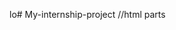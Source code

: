 lo# My-internship-project
//html parts 
<html>


<head>
    <meta charset="utf-8">
    <meta http-equiv="X-UA-compatible" content="IE=edge">
     <meta name="viewport" content="width=device-width,initial-scale=1.0">
    <title> business develpment website</title->
    <link rel="stylesheet" href="https://cdnjs.cloudflare.com/ajax/libs/font-awesome/6.4.2/css/all.min.css">
    <link rel="stylesheet" href="css/style.css">
    <script src="js/sona.js"></script>     

    
<body>
    <header class="header">
        <a href="#"class="logo">
            <img src= "C:\Users\sonali\Downloads\business logo.jpg" alt="">
        </a>
    <nav class="navbar">

        <a href="">home </a></li>
         <a href="">service </a></li>
         <a href="">about </a></li>
         <a href="">contact</a></li>

    </nav>
    <div class="icons">
        <div class="fas fa-search" id="search-btn"></div>
        <div class="fas fa-bars" id="menu-btn"></div>
        <div class="fas fa-shopping-cart" id="cart-btn"></div>
    </div>
    <div class="search-form">
        <input type="search"id="search-box"placeholder="search here....">
        <label for="search-box" class="fas fa-search"></label>
    </div>
    <div class="cart-item">
        <span class="fas fa-times"></span>
        <img src="C:\Users\sonali\Downloads\red.jpg"> alt="">
        <div class="content">
            <h3>cart-item 01</h3>
            <div class="price">rs.115</div>
        </div>
    </div>
    <div class="cart-item">
        <span class="fas fa-times"></span>
        <img src="C:\Users\sonali\Downloads\8.jpg"> alt="">
        <div class="content">
            <h3>cart-item 02</h3>
            <div class="price">rs.165</div>
        </div>
    </div>
    <div class="cart-item">
        <span class="fas fa-times"></span>
        <img src="C:\Users\sonali\Downloads\cooler.jpg"> alt="">
        <div class="content">
            <h3>cart-item 03</h3>
            <div class="price">rs.315</div>
        </div>
    </div>
    <a href="#" class="btn"> checkout now</a>

</header>
<section class="home" id="home"
<div class="content">
    <h3>welcome to our shop</h3>
    <p>Lorem ipsum dolor sit, amet consectetur adipisicing elit. Nihil aut vitae reiciendis! Voluptatibus, dignissimos? Voluptatum debitis facilis ab nostrum. Beatae quos eum odit minus ab blanditiis laborum odio qui perspiciatis.</p>
    <a href="#"class="btn">get yours now</a>
</section>
<section class="about" id="about">
    <h1 class="heading"><span>about</span>us</h1>
    <div class="row">
        <div class="image">
            <img src="C:\Users\sonali\Downloads\laptop.jpg" alt="">
        </div>
        <div class="content">
            <h3>what makes our shop special?</h3>
            <p>Lorem ipsum dolor, sit amet consectetur adipisicing elit. Quibusdam, tempora?</p>
            <a href="#"class='btn'>learn more</a>
        </div>
    </div>

</section>
<section class="product" id="product">
    <h1 class="heading">our<span>products</span> </h1>
    <div class="box-container">
        <div class="box"> 
          <div class="icons">
    <a href="#"class="fas fa-shopping-cart"></a> 
    <a href="#"class="fas fa-heart"></a> 
    <a href="#"class="fas fa-eye"></a>
          </div>
          <div class="image"></div>
           <img src="C:\Users\sonali\Downloads\R.jpg" alt="">
        </div>
        <div class="content">
            <div class="stars">
                <i class="fas fa-star"></i>
                <i class="fas fa-star"></i>
                <i class="fas fa-star"></i>
                <i class="fas fa-star"></i>
                <i class="fas fa-star-half-alt"></i>
</div>
<div class="price">r.s.20000<span>r.s.23000</span></div>
        </div>
    </div>
    <div class="box"> 
        <div class="icons">
  <a href="#"class="fas fa-shopping-cart"></a> 
  <a href="#"class="fas fa-heart"></a> 
  <a href="#"class="fas fa-eye"></a>
        </div>
        <div class="image"></div>
         <img src="C:\Users\sonali\Downloads\th.jpg" alt="">
      </div>
      <div class="content">
          <div class="stars">
              <i class="fas fa-star"></i>
              <i class="fas fa-star"></i>
              <i class="fas fa-star"></i>
              <i class="fas fa-star"></i>
              <i class="fas fa-star-half-alt"></i>
</div>
<div class="price">r.s.20500<span>r.s.23700</span></div>
      </div>
    </div>
    <div class="box"> 
        <div class="icons">
  <a href="#"class="fas fa-shopping-cart"></a> 
  <a href="#"class="fas fa-heart"></a> 
  <a href="#"class="fas fa-eye"></a>
        </div>
        <div class="image"></div>
         <img src="C:\Users\sonali\Downloads\OIP.jpg" alt="">
      </div>
      <div class="content">
          <div class="stars">
              <i class="fas fa-star"></i>
              <i class="fas fa-star"></i>
              <i class="fas fa-star"></i>
              <i class="fas fa-star"></i>
              <i class="fas fa-star-half-alt"></i>
</div>
<div class="price">r.s.60000<span>r.s.63000</span></div>
      </div>
  </div>
    
</div>

</section>
<section class="contact" id="contact">
    <h1 class="heading"><span>contact</span>us</h1>
    <div class="row">
        
    <i frame  class="map" src="https://www.google.com/maps/embed?pb=!1m18!1m12!1m3!1d14745.03094860671!2d88.3566968002005!3d22.49451112275539!2m3!1f0!2f0!3f0!3m2!1i1024!2i768!4f13.1!3m3!1m2!1s0x3a02713b257b4201%3A0x823fbc7ff044ca83!2sJadavpur%2C%20Kolkata%2C%20West%20Bengal!5e0!3m2!1sen!2sin!4v1698571399214!5m2!1sen!2sin" width="600" height="450" style="border:0;" allowfullscreen="" loading="lazy" referrerpolicy="no-referrer-when-downgrade"></iframe>"
        <form action="">
            <h3>get in touch</h3>
            <div class="inputbox">
                <span class="fas fa-user"></span>
                 <input type="text" placeholder="name">
                
            </div>
            <div class="inputbox">
                <span class="fas fa-envelope"></span>
                 <input type="email" placeholder="email">
            </div>
            <div class="inputbox">
                <span class="fas fa-phone"></span>
                 <input type="number" placeholder="number">
            </div>
            <input type="submit" value="contact now" class="btn">
                    

        </form>
    </div>
</section>
<section class="footer">
    <div class="share">
        <a href="#" class="fab fa-facebook-f"></a>
        <a href="#" class="fab fa-twitter-"></a>
        <a href="#" class="fab fa-instagram"></a>
        <a href="#" class="fab fa-linkedin"></a>


    </div>
    <div class="link">
        <a href="#">home</a>
        <a href="#">product</a>
        <a href="#">about</a>
        <a href="#">contact</a>
    </div>
    <div class="credit">created by<span>miss webdesigner sonali</span>|all rights reserved</div>
</section>

</body>
</head>

</html>
// HTML ends
// css parts
@import url('https://fonts.googleapis.com/css2?family=Roboto:ital,wght@0,300;1,100;1,300&display=swap');
:root{
    --maincolor:#d3ad7f;
    --black:#13131a;
    --bg:#010103;
    --border:1rem solid rgba(255,255,255,.3)
}
*{
    font-family:'Roboto', sans-serif;
    margin:0;padding:0;
    box-sizing:border-box;
    outline:none;border:none;
    text-decoration:none;
    text-transform:capitalize;
    transition:2s linear;
}
html{
    font-size: 62.%;
    overflow-x: hidden;
    scroll-padding-top: 9rem;
    scroll-behavior: smooth;
}
body{
    background: var(--main);
}
section{
    padding: 2rem 7%;
}
.heading{
    text-align: center;
    color: #fff;
    text-transform: uppercase;
    padding-bottom: 3.5rem;
    font-size: 4rem;
}
.heading span{
    color:var(--main);
    text-transform: uppercase;
}
.btn{
    margin-top: 1rem;
    display: inline;
    padding: 7rem 3rem;
    font-size: 1.7rem;
    color: #fff;
    background: var(--main);
    cursor: pointer;

}
.btn:hover{
    letter-spacing: .2rem;

}
.header{
    background: var(--main);
    display: flex;
    align-items: center;
    justify-content: space-between;
    padding: 1.5rem 7%;
    border-bottom: var(--border);
    position: fixed;
    top:0;left: 0;right: 0;
    z-index: 1000;
    
}
.header .logo img{
    height: 6rem;
}
.header .navbar a{
   margin: 0 1rem;
   font-size: 1.6rem;
   color: #fff;  
}
.header .navbar a:hover{
    color: var(--main);
    border-bottom: .1rem solid var(--main);
    padding-bottom: .5rem;
}
.header.icons div{
    color: aliceblue;
    cursor:pointer ;
    font-size: 1.5rem;
    margin-left: 2rem;
}
.header.icons div{
    color: aliceblue;
}
#menu-btn{
    display: none;
}
.header .search.form{
    position: absolute;
    top: 115%;right: 7%;
    background: #fff;
    width: 30rem;
    height: 5rem;
    display: flex;
    align-items: center;
    transform: scaleY(0);
    transform: origin;
}
.header .search.form input{
    height: 100%;
    width: 10px;
    font-size: 1.6rem;
    color: var(--black);
    padding: 1rem;
    text-transform: none;
}
.header .search.form label{
    cursor: pointer;
    font-size: 2.2rem;
    margin-right: 1.5rem;
    color: var(--black);
}
.header .search.form label:hover{
    color: var(--main);
}
.header.cart-items-container{
    position: absolute;
    top: 100%;right: 0;
    height: calc(100vh - 9.5rem);
    width: 35rem;
    background: #fff;
    padding: 0 1.5 rem;
}
.header.cart-items-container.cart-item{
    position: relative;
    margin: 2rem 0;
    display: flex;
    align-items: center;
    gap: 1.5em;
}
.header.cart-items-container.cart-item .fa-times{
    position: absolute;
    top:1rem;right: 1rem;
    font-size: 2rem;
    cursor: pointer;
    color: var(--black);
}
.header.cart-items-container.cart-item .fa-times:hover{
    color:var(--main)
}
    .header.cart-items-container.cart-item img{
        height: 6rem;
    }
    .header.cart-items-container.cart-item .content h3{
        font-size: 2rem;
        color: var(--black);
        padding-bottom: .5rem;
    }
    .header.cart-items-container.cart-item .content.price{
        font-size: 1.5rem;
        color: var(--black);
    }
    .header.cart-items-container.btn{
        width: 100;
        text-align:center ;
    }
    .home{
        min-height: 100vh;
        display: flex;
        align-items: center;
        background: url(C:\Users\sonali\Downloads\Business-background.jpg) no-repeat;
        background-size: cover;
        background-position: center;
    }
    .home.content{
        max-width: 60rem;

    }
    .home.content h3{
        font-size: 6rem;
        text-transform: uppercase;
        color: #fff;

    }
    .home.content p{
        font-size:2rem;
        font-weight: lighter;
        line-height: 1.8;
        padding: 1rem 0;
        color: #eee;

    }
    .about.row{
        display: flex;
        align-items:center ;
        background: var(--black);
        flex-wrap: wrap;
    }
    .about.row.image{
        flex:1 1 45rem;
        
        }
    
    .about.row.image img{
        width: 100%;
       }

      .about.row.content{
        flex:1 1 45rem;
        padding: 2rem;
      }
      .about.row.conten h3{
        font-size: 3rem;
        color: #fff;
      }
      .about.row.content p{
        font-size: 1.6rem;
        color: #ccc;
        padding:1rem 0;
        line-height:1.8;
      }
      .product .box-container{
        display: grid;
        grid-template-columns: repeat(auto-fit,minmax(30rem,1fr));
        gap: 1.5rem;
      }

.product .box-container.box{
    text-align: center;
    border:var(--border);
    padding: 2rem;
}
.product .box-container.box.icon a{
    height: 5rem;
    width: 5rem;
    line-height: 5rem;
    font-size: 2rem;
    border: var(--border);
    color:#fff;
    margin: 3rem;
}
.product .box-container.box.icon a:hover{
    background: var(--maincolor);
}
.product .box-container.box.image{
    padding: 2.5rem 0;
}
.product .box-container.box.image img{
    height: 25rem;
}
.product .box-container.box.content .star{
    padding: 1.5rem;
}
.product .box-container.box.content .star i{
    font-size: 1.7rem;
    color: var(--maincolor);
}
.product .box-container.box.content .price{
    color: #fff;
    font-size: 2.5rem;

}
.product .box-container.box.content .price span{
    text-decoration: line-through;
    font-weight: lighter;
    font-size: 1.5rem;
}
.contact.row{
    display: flex;
    align-items: center;
    background: var(--black);
    flex-wrap: wrap;
    gap:1rem;
}
.contact.row.map{
    flex:1 1 45rem;
    width: 100%;
    object-fit: cover;
}
.contact.row form{
    flex:1 1 45rem;
    padding: 5rem;
}
.contact.row.form h3{
    text-transform: uppercase;
    font-size: 3.5rem;
    color:#fff
}
.contact.row.form.inputbox{
    display: flex;
    align-items: center;
    margin-top: 2rem;
    margin-bottom: 2rem ;
    background: var(--black);
    border: var(--border);
}
.contact.row.form.inputbox span{
    color: #fff;
    font-size: 2rem;
    padding-left: 2rem;

}
.contact.row.form.inputbox input{
    width: 100%;
    padding: 2rem;
    font-size: 1.7rem;
    color: #fff;
    text-transform: none;
    background: none;

}
.footer{
    background: var(--black);
    text-align: center;

}
.footer.share{
    padding: 1rem 0;
}
.footer.share a{
    height: 5rem;
    width: 5rem;
    line-height: 5rem;
    font-size: 2rem;
    color: #fff;
    border:var(--border);
    margin: .3rem;
    border-radius: 50%;
}
.footer.share a:hover{
    background-color: var(--maincolor);
}
.footer.links{
    display: flex;
    justify-content: center;
    flex-wrap: wrap;
    padding: 2rem 0;
 
    gap:1rem;
}
.footer.links a{
    padding: 7rem;
    color: #fff;
    border: var(--border);
    font-size: 2rem;
}
.footer.links a:hover{
   background-color:var(--maincolor);
}
.footer .credit{
    font-size: 2rem;
    color: #fff;
    font-weight: lighter;
    padding: 1.5rem;
}
.footer .credit span{
    color: var(--maincolo);
}


















































/*media queries */
@media (max-width:991px)
html{
    font-size: 55%;

}
.header{
    padding: 1.5rem 2rem;
}
section{
    padding: 2rem ;
}
@media (max-width:991px){
html{
    font-size: .55%;

}
}
header{
    padding: 1.5rem .2rem;
}
@media (max-width:768px)


#menu-btn{
    display: inline-block;
}
.header .navbar{
    position: absolute;
    top:100%;right: 0;
    background: #fff;
    width: 30rem;
    height: calc(100vh -9.5rem);
}
.header.navbar.active{
    right: 0;
}
.header .navbar a{
    color: var(--black);
    display: block;
    margin: 1.5rem;
    padding: .5rem;
    font-size: 2rem;
}
.header.cart-items-container{
    position: absolute;
    top: 100%;right: -100%;
    height: calc(100vh -9.5rem);
    width: 35rem;
    background: #fff;
    padding: 0 1.5rem;

}
.header.cart-items-container.active{
    right: 0;
}
.header.cart-items-container.cartitem{
    position: relative;
    margin: 2rem 0;
    display: flex;
    align-items: center;
}
.header.search-form{
    position: absolute;
    top: 115%;right: 7%;
    background: #fff;
    width: 50rem;
    display: flex;
    align-items: center;
    transform: scaleY(0);
    transform-origin: top;
    
    
}
.header.header.search-form.active{
    transform: scaleY(1);
}
.header.header.search-form input{
    height: 100%;
    width: 100%;
    font-size: 1.6rem;
    color: var(--black);
    padding: 1rem;
    text-transform: none;
}
@media (max-width:768px)


#menu-btn{
    display: inline-block;
}
.header .navbar{
    position: absolute;
    top:100%;right: 0;
    background: #fff;
    width: 30rem;
    height: calc(100vh -9.5rem);
}
.header.navbar.active{
    right: 0;
}
.header .navbar a{
    color: var(--black);
    display: block;
    margin: 1.5rem;
    padding: .5rem;
    font-size: 2rem;
}

.header.search-form{
    width: 90%;
    right: 2rem;
 .home{
    background-position:left;
    justify-content: center;
    text-align: center;
 }  
 .home.content h3{
    font-size: 4.5rem;
 }
 .home.content p{
    font-size: 1.5rem;
 }  
    
}
@media (max-width:450px)
html{
    font-size: .50%;

}
// css ends
// java script parts
let navbar=document.querySelector('.navbar');
document.querySelector('#menu-btn').oncllick=()=>{
    navbar.classList.toggle('active');
    searchform.classList.remove('active');
    cartItem.classList.remove('active');

}
let searchform=document.querySelector('.search-form');
document.querySelector('#search-btn').oncllick=()=>{
    searchform.classList.toggle('active');
    navbar.classList.remove('active');
    cartItem.classList.remove('active');
}
let cartItem=document.querySelector('.cart-items-container');
document.querySelector('#cart-btn').oncllick=()=>{
    cartItem.classList.toggle('active');
    navbar.classList.remove('active');
    searchform.classList.remove('active');

}
window.onscroll=()=>{
    navbar.classList.remove('active');
    searchform.classList.remove('active');
    cartItem.classList.remove('active');

}
// javascript ends
